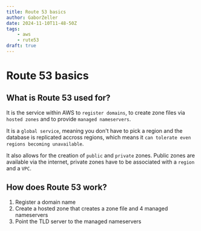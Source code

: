 ```yaml
---
title: Route 53 basics
author: GaborZeller
date: 2024-11-10T11-48-50Z
tags:
	- aws
	- rute53
draft: true
---
```


# Route 53 basics

## What is Route 53 used for?

It is the service within AWS to `register domains`, to create zone files via `hosted zones` and to provide `managed nameservers`.

It is a `global service`, meaning you don't have to pick a region and the database is replicated accross regions, which means it `can tolerate even regions becoming unavailable`.

It also allows for the creation of `public` and `private` zones. Public zones are available via the internet, private zones have to be associated with a `region` and a  `VPC`.

## How does Route 53 work?

1. Register a domain name
2. Create a hosted zone that creates a zone file and 4 managed nameservers
3. Point the TLD server to the managed nameservers
